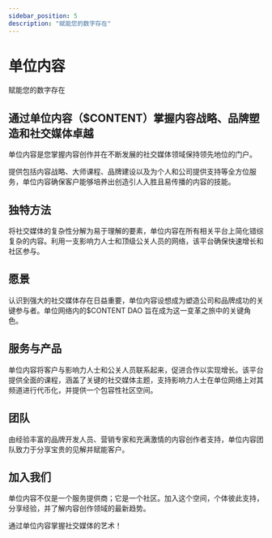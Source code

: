 ```yaml
---
sidebar_position: 5
description: "赋能您的数字存在"
---
```


# 单位内容

赋能您的数字存在

## 通过单位内容（$CONTENT）掌握内容战略、品牌塑造和社交媒体卓越

单位内容是您掌握内容创作并在不断发展的社交媒体领域保持领先地位的门户。

提供包括内容战略、大师课程、品牌建设以及为个人和公司提供支持等全方位服务，单位内容确保客户能够培养出创造引人入胜且易传播的内容的技能。

## 独特方法

将社交媒体的复杂性分解为易于理解的要素，单位内容在所有相关平台上简化错综复杂的内容。利用一支影响力人士和顶级公关人员的网络，该平台确保快速增长和社区参与。

## 愿景

认识到强大的社交媒体存在日益重要，单位内容设想成为塑造公司和品牌成功的关键参与者。单位网络内的$CONTENT DAO 旨在成为这一变革之旅中的关键角色。

## 服务与产品

单位内容将客户与影响力人士和公关人员联系起来，促进合作以实现增长。该平台提供全面的课程，涵盖了关键的社交媒体主题，支持影响力人士在单位网络上对其频道进行代币化，并提供一个包容性社区空间。

## 团队

由经验丰富的品牌开发人员、营销专家和充满激情的内容创作者支持，单位内容团队致力于分享宝贵的见解并赋能客户。

## 加入我们

单位内容不仅是一个服务提供商；它是一个社区。加入这个空间，个体彼此支持，分享经验，并了解内容创作领域的最新趋势。

通过单位内容掌握社交媒体的艺术！
